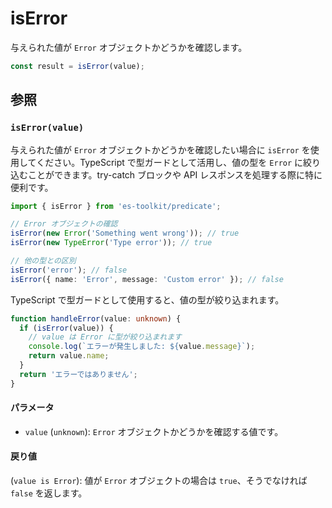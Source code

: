 # isError

与えられた値が `Error` オブジェクトかどうかを確認します。

```typescript
const result = isError(value);
```

## 参照

### `isError(value)`

与えられた値が `Error` オブジェクトかどうかを確認したい場合に `isError` を使用してください。TypeScript で型ガードとして活用し、値の型を `Error` に絞り込むことができます。try-catch ブロックや API レスポンスを処理する際に特に便利です。

```typescript
import { isError } from 'es-toolkit/predicate';

// Error オブジェクトの確認
isError(new Error('Something went wrong')); // true
isError(new TypeError('Type error')); // true

// 他の型との区別
isError('error'); // false
isError({ name: 'Error', message: 'Custom error' }); // false
```

TypeScript で型ガードとして使用すると、値の型が絞り込まれます。

```typescript
function handleError(value: unknown) {
  if (isError(value)) {
    // value は Error に型が絞り込まれます
    console.log(`エラーが発生しました: ${value.message}`);
    return value.name;
  }
  return 'エラーではありません';
}
```

#### パラメータ

- `value` (`unknown`): `Error` オブジェクトかどうかを確認する値です。

#### 戻り値

(`value is Error`): 値が `Error` オブジェクトの場合は `true`、そうでなければ `false` を返します。
